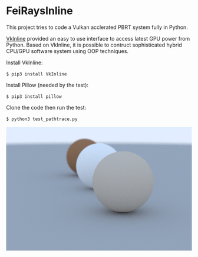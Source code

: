 # FeiRaysInline

This project tries to code a Vulkan acclerated PBRT system fully in Python.

[VkInline](https://github.com/fynv/vkinline) provided an easy to use interface to access latest GPU power from Python.
Based on VkInline, it is possible to contruct sophisticated hybrid CPU/GPU software system using OOP techniques.

Install VkInline:
```
$ pip3 install VkInline
```

Install Pillow (needed by the test):
```
$ pip3 install pillow
```

Clone the code then run the test:
```
$ python3 test_pathtrace.py
```
<img src="doc/result.png" width="900px">
